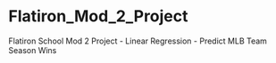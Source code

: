 # Flatiron_Mod_2_Project
Flatiron School Mod 2 Project - Linear Regression - Predict MLB Team Season Wins

